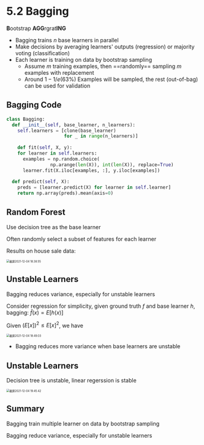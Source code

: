 # 5.2 Bagging

**B**ootstrap **AGG**rgrat**ING**

- Bagging trains $n$ base learners in parallel
- Make decisions by averaging learners' outputs (regression) or majority voting (classification)
- Each learner is training on data by bootstrap sampling
  - Assume $m$ training examples, then ==randomly== sampling $m$ examples with replacement
  - Around $1-1/e(63\%)$ Examples will be sampled, the rest (out-of-bag) can be used for validation

## Bagging Code

```python
class Bagging:
  def __init__(self, base_learner, n_learners):
    self.learners = [clone(base_learner) 
                     for _ in range(n_learners)]
    
	def fit(self, X, y):
    for learner in self.learners:
      examples = np.random.choice(
      			np.arange(len(X)), int(len(X)), replace=True)
      learner.fit(X.iloc[examples, :], y.iloc[examples])
      
  def predict(self, X):
    preds = [learner.predict(X) for learner in self.learner]
    return np.array(preds).mean(axis=0)
```

## Random Forest

Use decision tree as the base learner

Often randomly select a subset of features for each learner

Results on house sale data:

<img src="/Users/hanyixiao/Library/Application Support/typora-user-images/截屏2021-12-04 18.38.55.png" alt="截屏2021-12-04 18.38.55" style="zoom:50%;" />

## Unstable Learners

Bagging reduces variance, especially for unstable learners

Consider regression for simplicity, given ground truth $f$ and base learner $h$, bagging: $\hat{f}(x)=E[h(x)]$

Given $(E[x])^2 \leq E[x]^2$, we have

<img src="/Users/hanyixiao/Library/Application Support/typora-user-images/截屏2021-12-04 18.49.03.png" alt="截屏2021-12-04 18.49.03" style="zoom:50%;" />

- Bagging reduces more variance when base learners are unstable

## Unstable Learners

Decision tree is unstable, linear regerssion is stable

<img src="/Users/hanyixiao/Library/Application Support/typora-user-images/截屏2021-12-04 19.45.42.png" alt="截屏2021-12-04 19.45.42" style="zoom:50%;" />

## Summary

Bagging train multiple learner on data by bootstrap sampling

Bagging reduce variance, especially for unstable learners